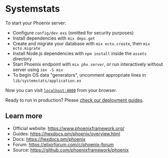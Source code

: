 # Systemstats

To start your Phoenix server:

  * Configure `config/dev.exs` (omitted for security purposes)
  * Install dependencies with `mix deps.get`
  * Create and migrate your database with `mix ecto.create`, then `mix ecto.migrate`
  * Install Node.js dependencies with `npm install` inside the `assets` directory
  * Start Phoenix endpoint with `mix phx.server`, or run interactively without server using `iex -S mix`
  * To begin OS data "generators", uncomment appropriate lines in `lib/systemstats/application.ex`

Now you can visit [`localhost:4000`](http://localhost:4000) from your browser.

Ready to run in production? Please [check our deployment guides](https://hexdocs.pm/phoenix/deployment.html).

## Learn more

  * Official website: https://www.phoenixframework.org/
  * Guides: https://hexdocs.pm/phoenix/overview.html
  * Docs: https://hexdocs.pm/phoenix
  * Forum: https://elixirforum.com/c/phoenix-forum
  * Source: https://github.com/phoenixframework/phoenix
